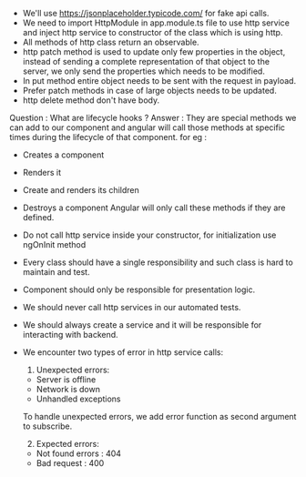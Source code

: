 - We'll use https://jsonplaceholder.typicode.com/ for fake api calls.
- We need to import HttpModule in app.module.ts file to use http service and inject http service to constructor of the class which is using http.
- All methods of http class return an observable.
- http patch method is used to update only few properties in the object, instead of sending a complete representation of that object to the server, we only send the properties which needs to be modified.
- In put method entire object needs to be sent with the request in payload.
- Prefer patch methods in case of large objects needs to be updated.
- http delete method don't have body.

Question : What are lifecycle hooks ?
Answer : They are special methods we can add to our component and angular will call those methods at specific times during the lifecycle of that component. for eg :
  - Creates a component
  - Renders it
  - Create and renders its children
  - Destroys a component
    Angular will only call these methods if they are defined.

- Do not call http service inside your constructor, for initialization use ngOnInit method
- Every class should have a single responsibility and such class is hard to maintain and test.
- Component should only be responsible for presentation logic.
- We should never call http services in our automated tests.
- We should always create a service and it will be responsible for interacting with backend.

- We encounter two types of error in http service calls:
  1. Unexpected errors:
    - Server is offline
    - Network is down
    - Unhandled exceptions

    To handle unexpected errors, we add error function as second argument to subscribe.

  2. Expected errors:
    - Not found errors : 404
    - Bad request : 400






